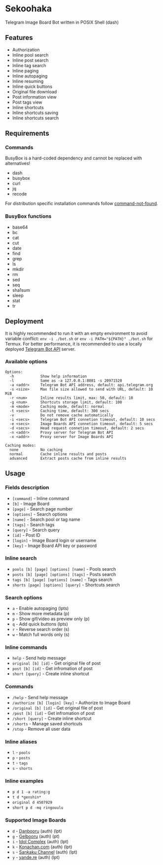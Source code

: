 # Sekoohaka

Telegram Image Board Bot written in POSIX Shell (dash)

## Features

* Authorization
* Inline pool search
* Inline post search
* Inline tag search
* Inline paging
* Inline autopaging
* Inline resuming
* Inline quick buttons
* Original file download
* Post information view
* Post tags view
* Inline shortcuts
* Inline shortcuts saving
* Inline shortcuts search

## Requirements

### Commands

BusyBox is a hard-coded dependency and cannot be replaced with alternatives!

* dash
* busybox
* curl
* jq
* recode

For distribution specific installation commands follow [command-not-found](https://command-not-found.com/).

### BusyBox functions

* base64
* bc
* cat
* cut
* date
* find
* grep
* ls
* mkdir
* rm
* sed
* seq
* sha1sum
* sleep
* stat
* tr

## Deployment

It is highly recommended to run it with an empty environment to avoid variable conflict: `env -i ./bot.sh` or `env -i PATH="${PATH}" ./bot.sh` for Termux.
For better performance, it is recommended to use a locally deployed [Telegram Bot API](https://github.com/tdlib/telegram-bot-api) server.

### Available options

```
Options:
  -h            Show help information
  -l            Same as -a 127.0.0.1:8081 -s 20971520
  -a <addr>     Telegram Bot API address, default: api.telegram.org
  -s <size>     Max file size allowed to send with URL, default: 10 MiB
  -r <num>      Inline results limit, max: 50, default: 10
  -g <num>      Shortcuts storage limit, default: 100
  -m <mode>     Caching mode, default: normal
  -t <secs>     Caching time, default: 300 secs
  -v            Do not remove cache automatically
  -i <secs>     Telegram Bot API connetion timeout, default: 10 secs
  -e <secs>     Image Boards API connetion timeout, default: 5 secs
  -d <secs>     Head request connetion timeout, default: 2 secs
  -n <addr>     Proxy server for Telegram Bot API
  -x <addr>     Proxy server for Image Boards API

Caching modes:
  none          No caching
  normal        Cache inline results and posts
  advanced      Extract posts cache from inline results
```

## Usage

### Fields description

* `[command]` - Inline command
* `[b]` - Image Board
* `[page]` - Search page number
* `[options]` - Search options
* `[name]` - Search pool or tag name
* `[tags]` - Search tags
* `[query]` - Search query
* `[id]` - Post ID
* `[login]` - Image Board login or username
* `[key]` - Image Board API key or password

### Inline search

* `pools [b] [page] [options] [name]` - Pools search
* `posts [b] [page] [options] [tags]` - Posts search
* `tags [b] [page] [options] [name]` - Tags search
* `shorts [page] [options] [query]` - Shortcuts search

### Search options

* `a` - Enable autopaging (lpts)
* `m` - Show more metadata (p)
* `p` - Show gif/video as preview only (p)
* `q` - Add quick buttons (lpts)
* `r` - Reverse search order (s)
* `w` - Match full words only (s)

### Inline commands

* `help` - Send help message
* `original [b] [id]` - Get original file of post
* `post [b] [id]` - Get infromation of post
* `short [query]` - Create inline shortcut

### Commands

* `/help` - Send help message
* `/authorize [b] [login] [key]` - Authorize to Image Board
* `/original [b] [id]` - Get original file of post
* `/post [b] [id]` - Get infromation of post
* `/short [query]` - Create inline shortcut
* `/shorts` - Manage saved shortcuts
* `/stop` - Remove all user data

### Inline aliases

* `l` - `pools`
* `p` - `posts`
* `t` - `tags`
* `s` - `shorts`

### Inline examples

* `p d 1 -a rating:g`
* `t d *genshin*`
* `original d 4507929`
* `short p d -mq ringouulu`

### Supported Image Boards

* `d` - [Danbooru](https://danbooru.donmai.us/) (auth) (lpt)
* `g` - [Gelbooru](https://gelbooru.com/) (auth) (pt)
* `i` - [Idol Complex](https://idol.sankakucomplex.com/) (auth) (lpt)
* `k` - [Konachan.com](https://konachan.com/) (auth) (lpt)
* `s` - [Sankaku Channel](https://chan.sankakucomplex.com/) (auth) (lpt)
* `y` - [yande.re](https://yande.re/) (auth) (lpt)
